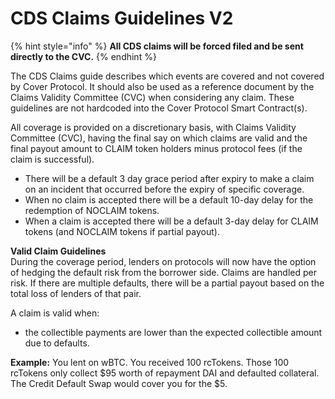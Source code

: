 # CDS Claims Guidelines V2

{% hint style="info" %}
**All CDS claims will be forced filed and be sent directly to the CVC.**
{% endhint %}

The CDS Claims guide describes which events are covered and not covered by Cover Protocol. It should also be used as a reference document by the Claims Validity Committee \(CVC\) when considering any claim. These guidelines are not hardcoded into the Cover Protocol Smart Contract\(s\).  
  
All coverage is provided on a discretionary basis, with Claims Validity Committee \(CVC\), having the final say on which claims are valid and the final payout amount to CLAIM token holders minus protocol fees \(if the claim is successful\).

* There will be a default 3 day grace period after expiry to make a claim on an incident that occurred before the expiry of specific coverage. 
* When no claim is accepted there will be a default 10-day delay for the redemption of NOCLAIM tokens. 
* When a claim is accepted there will be a default 3-day delay for CLAIM tokens \(and NOCLAIM tokens if partial payout\).

**Valid Claim Guidelines**   
During the coverage period, lenders on protocols will now have the option of hedging the default risk from the borrower side. Claims are handled per risk. If there are multiple defaults, there will be a partial payout based on the total loss of lenders of that pair.

  
A claim is valid when:

* the collectible payments are lower than the expected collectible amount due to defaults.

**Example:** You lent on wBTC. You received 100 rcTokens. Those 100 rcTokens only collect $95 worth of repayment DAI and defaulted collateral. The Credit Default Swap would cover you for the $5. 

